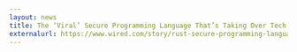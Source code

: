 ```yaml
---
layout: news
title: The ‘Viral’ Secure Programming Language That’s Taking Over Tech
externalurl: https://www.wired.com/story/rust-secure-programming-language-memory-safe/
---
```

